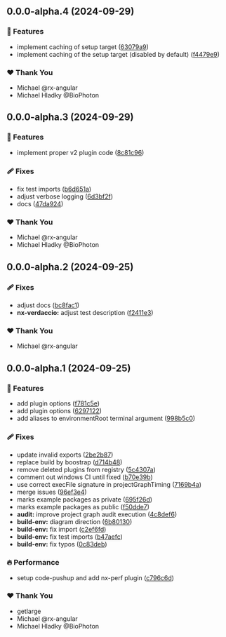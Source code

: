 ## 0.0.0-alpha.4 (2024-09-29)

### 🚀 Features

- implement caching of setup target ([63079a9](https://github.com/push-based/-nx-verdaccio-e2e-setup/commit/63079a9))
- implement caching of the setup target (disabled by default) ([f4479e9](https://github.com/push-based/-nx-verdaccio-e2e-setup/commit/f4479e9))

### ❤️ Thank You

- Michael @rx-angular
- Michael Hladky @BioPhoton

## 0.0.0-alpha.3 (2024-09-29)

### 🚀 Features

- implement proper v2 plugin code ([8c81c96](https://github.com/push-based/-nx-verdaccio-e2e-setup/commit/8c81c96))

### 🩹 Fixes

- fix test imports ([b6d651a](https://github.com/push-based/-nx-verdaccio-e2e-setup/commit/b6d651a))
- adjust verbose logging ([6d3bf2f](https://github.com/push-based/-nx-verdaccio-e2e-setup/commit/6d3bf2f))
- docs ([47da924](https://github.com/push-based/-nx-verdaccio-e2e-setup/commit/47da924))

### ❤️ Thank You

- Michael @rx-angular
- Michael Hladky @BioPhoton

## 0.0.0-alpha.2 (2024-09-25)

### 🩹 Fixes

- adjust docs ([bc8fac1](https://github.com/push-based/-nx-verdaccio-e2e-setup/commit/bc8fac1))
- **nx-verdaccio:** adjust test description ([f2411e3](https://github.com/push-based/-nx-verdaccio-e2e-setup/commit/f2411e3))

### ❤️ Thank You

- Michael @rx-angular

## 0.0.0-alpha.1 (2024-09-25)

### 🚀 Features

- add plugin options ([f781c5e](https://github.com/push-based/-nx-verdaccio-e2e-setup/commit/f781c5e))
- add plugin options ([6297122](https://github.com/push-based/-nx-verdaccio-e2e-setup/commit/6297122))
- add aliases to environmentRoot terminal argument ([998b5c0](https://github.com/push-based/-nx-verdaccio-e2e-setup/commit/998b5c0))

### 🩹 Fixes

- update invalid exports ([2be2b87](https://github.com/push-based/-nx-verdaccio-e2e-setup/commit/2be2b87))
- replace build by boostrap ([d714b48](https://github.com/push-based/-nx-verdaccio-e2e-setup/commit/d714b48))
- remove deleted plugins from registry ([5c4307a](https://github.com/push-based/-nx-verdaccio-e2e-setup/commit/5c4307a))
- comment out windows CI until fixed ([b70e39b](https://github.com/push-based/-nx-verdaccio-e2e-setup/commit/b70e39b))
- use correct execFile signature in projectGraphTiming ([7169b4a](https://github.com/push-based/-nx-verdaccio-e2e-setup/commit/7169b4a))
- merge issues ([96ef3e4](https://github.com/push-based/-nx-verdaccio-e2e-setup/commit/96ef3e4))
- marks example packages as private ([695f26d](https://github.com/push-based/-nx-verdaccio-e2e-setup/commit/695f26d))
- marks example packages as public ([f50dde7](https://github.com/push-based/-nx-verdaccio-e2e-setup/commit/f50dde7))
- **audit:** improve project graph audit execution ([4c8def6](https://github.com/push-based/-nx-verdaccio-e2e-setup/commit/4c8def6))
- **build-env:** diagram direction ([6b80130](https://github.com/push-based/-nx-verdaccio-e2e-setup/commit/6b80130))
- **build-env:** fix import ([c2ef6fd](https://github.com/push-based/-nx-verdaccio-e2e-setup/commit/c2ef6fd))
- **build-env:** fix test imports ([b47aefc](https://github.com/push-based/-nx-verdaccio-e2e-setup/commit/b47aefc))
- **build-env:** fix typos ([0c83deb](https://github.com/push-based/-nx-verdaccio-e2e-setup/commit/0c83deb))

### 🔥 Performance

- setup code-pushup and add nx-perf plugin ([c796c6d](https://github.com/push-based/-nx-verdaccio-e2e-setup/commit/c796c6d))

### ❤️ Thank You

- getlarge
- Michael @rx-angular
- Michael Hladky @BioPhoton
